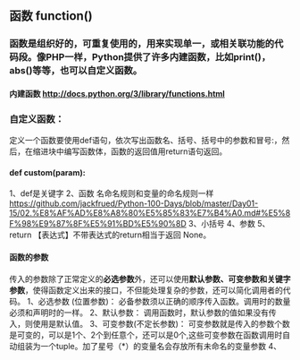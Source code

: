 ## 函数 function()

### 函数是组织好的，可重复使用的，用来实现单一，或相关联功能的代码段。像PHP一样，Python提供了许多内建函数，比如print()，abs()等等，也可以自定义函数。
#### 内建函数 http://docs.python.org/3/library/functions.html
### 自定义函数：
定义一个函数要使用def语句，依次写出函数名、括号、括号中的参数和冒号:，然后，在缩进块中编写函数体，函数的返回值用return语句返回。
#### def custom(param):
1、def是关键字 
2、函数 名命名规则和变量的命名规则一样 https://github.com/jackfrued/Python-100-Days/blob/master/Day01-15/02.%E8%AF%AD%E8%A8%80%E5%85%83%E7%B4%A0.md#%E5%8F%98%E9%87%8F%E5%91%BD%E5%90%8D
3、小括号
4、参数 
5、return 【表达式】不带表达式的return相当于返回 None。

#### 函数的参数
传入的参数除了正常定义的**必选参数**外，还可以使用**默认参数、可变参数和关键字参数**，使得函数定义出来的接口，不但能处理复杂的参数，还可以简化调用者的代码。
1、必选参数 (位置参数)：
    必备参数须以正确的顺序传入函数。调用时的数量必须和声明时的一样。
2、默认参数：
    调用函数时，默认参数的值如果没有传入，则使用是默认值。
3、可变参数(不定长参数)：
    可变参数就是传入的参数个数是可变的，可以是1个、2个到任意个，还可以是0个,这些可变参数在函数调用时自动组装为一个tuple。加了星号（*）的变量名会存放所有未命名的变量参数
4、
    
    
    


